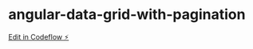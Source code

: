 # angular-data-grid-with-pagination

[Edit in Codeflow ⚡️](https://stackblitz.com/~/github.com/theanuraggupta/angular-data-grid-with-pagination)